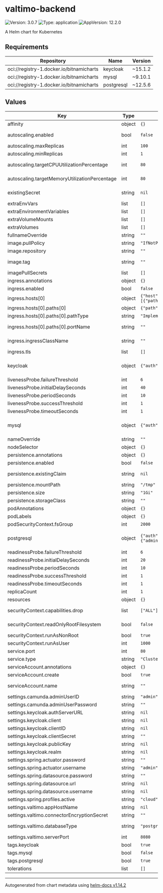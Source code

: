 # valtimo-backend

![Version: 3.0.7](https://img.shields.io/badge/Version-3.0.7-informational?style=flat-square) ![Type: application](https://img.shields.io/badge/Type-application-informational?style=flat-square) ![AppVersion: 12.2.0](https://img.shields.io/badge/AppVersion-12.2.0-informational?style=flat-square)

A Helm chart for Kubernetes

## Requirements

| Repository | Name | Version |
|------------|------|---------|
| oci://registry-1.docker.io/bitnamicharts | keycloak | ~15.1.2 |
| oci://registry-1.docker.io/bitnamicharts | mysql | ~9.10.1 |
| oci://registry-1.docker.io/bitnamicharts | postgresql | ~12.5.6 |

## Values

| Key | Type | Default | Description |
|-----|------|---------|-------------|
| affinity | object | `{}` | Affinity for Valtimo-backend pods assignment  |
| autoscaling.enabled | bool | `false` | Enable/disable autoscaling for the Valtimo-backend deployment |
| autoscaling.maxReplicas | int | `100` | Maximum replicas for the Valtimo-backend deployment |
| autoscaling.minReplicas | int | `1` | Minimum replicas for the Valtimo-backend deployment |
| autoscaling.targetCPUUtilizationPercentage | int | `80` | Valtimo-backend Deployment autoscaling target CPU percentage |
| autoscaling.targetMemoryUtilizationPercentage | int | `80` | Valtimo-backend Deployment autoscaling target Mem utilization percentage |
| existingSecret | string | `nil` | Refer to an existing secret to avoid managing secrets through Helm. |
| extraEnvVars | list | `[]` | Array with extra environment variables to add |
| extraEnvironmentVariables | list | `[]` |  |
| extraVolumeMounts | list | `[]` | Optionally specify extra list of additional volumeMounts |
| extraVolumes | list | `[]` | Optionally specify extra list of additional volumes |
| fullnameOverride | string | `""` | String to fully override valitmo-backend.fullname |
| image.pullPolicy | string | `"IfNotPresent"` | Pull policy for the image |
| image.repository | string | `""` | Domain of the image repository |
| image.tag | string | `""` | Overrides the image tag whose default is the chart appVersion. |
| imagePullSecrets | list | `[]` | Image pull secrets |
| ingress.annotations | object | `{}` | Ingress annotations |
| ingress.enabled | bool | `false` | Expose the Valtimo-backend UI through an ingress |
| ingress.hosts[0] | object | `{"host":"chart-example.local","paths":[{"path":"/","pathType":"ImplementationSpecific","portName":""}]}` | Ingress hostname |
| ingress.hosts[0].paths[0] | object | `{"path":"/","pathType":"ImplementationSpecific","portName":""}` | Ingress path |
| ingress.hosts[0].paths[0].pathType | string | `"ImplementationSpecific"` | Ingress path type |
| ingress.hosts[0].paths[0].portName | string | `""` | When left empty port number will be used instead of port name. |
| ingress.ingressClassName | string | `""` | Ingress Class which will be used to implement the Ingress |
| ingress.tls | list | `[]` | Enable TLS for the Ingress |
| keycloak | object | `{"auth":{"adminPassword":"","adminUser":"user","existingSecret":""}}` | Keycloak subchart by Bitnami. See https://artifacthub.io/packages/helm/bitnami/keycloak?modal=values for all possible values |
| livenessProbe.failureThreshold | int | `6` | Failure threshold for livenessProbe |
| livenessProbe.initialDelaySeconds | int | `40` | Initial delay seconds for livenessProbe |
| livenessProbe.periodSeconds | int | `10` | Period seconds for livenessProbe |
| livenessProbe.successThreshold | int | `1` | Success threshold for livenessProbe |
| livenessProbe.timeoutSeconds | int | `1` | Timeout seconds for livenessProbe |
| mysql | object | `{"auth":{"existingSecret":"","rootPassword":""}}` | MySQL subchart by Bitnami. See https://artifacthub.io/packages/helm/bitnami/mysql?modal=values for all possible values |
| nameOverride | string | `""` | Name override for Valtimo-Backend |
| nodeSelector | object | `{}` | Node labels for Valtimo-backend pods assignment |
| persistence.annotations | object | `{}` |  |
| persistence.enabled | bool | `false` | Enable/disable persistent volumes for Valimo-backend |
| persistence.existingClaim | string | `nil` | persistence.existingClaim The name of an existing PVC to use for persistence |
| persistence.mountPath | string | `"/tmp"` | persistence.mountPath Path to mount the volume at. |
| persistence.size | string | `"1Gi"` | persistence.size Size of data volume |
| persistence.storageClass | string | `""` |  |
| podAnnotations | object | `{}` | Annotations for Valtimo-backend pods |
| podLabels | object | `{}` | Labels for Valtimo-backend pods |
| podSecurityContext.fsGroup | int | `2000` | Set Valtimo-backend's pod security fsGroup |
| postgresql | object | `{"auth":{"existingSecret":"","postgresPassword":"","secretKeys":{"adminPasswordKey":"","replicationPasswordKey":"","userPasswordKey":""}}}` | Postgresql subchart by Bitnami. See https://artifacthub.io/packages/helm/bitnami/postgresql?modal=values for all possible values |
| readinessProbe.failureThreshold | int | `6` | Failure threshold for readinessProbe |
| readinessProbe.initialDelaySeconds | int | `20` | Initial delay seconds for readinessProbe |
| readinessProbe.periodSeconds | int | `10` | Period seconds for readinessProbe |
| readinessProbe.successThreshold | int | `1` | Success threshold for readinessProbe |
| readinessProbe.timeoutSeconds | int | `1` | Timeout seconds for readinessProbe |
| replicaCount | int | `1` | Amount of replicas running the Valtimo-backend |
| resources | object | `{}` | Resources for Valtimo-backend |
| securityContext.capabilities.drop | list | `["ALL"]` | Valtimo-backend's container security context capabilities to be dropped |
| securityContext.readOnlyRootFilesystem | bool | `false` | Valtimo-backend's container security context readOnlyRootFilesystem |
| securityContext.runAsNonRoot | bool | `true` | Run Valtimo-backend containers as non-root |
| securityContext.runAsUser | int | `1000` | Run Valtimo-backend containers under this user-ID |
| service.port | int | `80` | Valtimo-backend service port |
| service.type | string | `"ClusterIP"` | Valtimo-backend service type |
| serviceAccount.annotations | object | `{}` | Annotations to add to the service account |
| serviceAccount.create | bool | `true` | Specifies whether a service account should be created |
| serviceAccount.name | string | `""` | If not set and create is true, a name is generated using the fullname template |
| settings.camunda.adminUserID | string | `"admin"` | Default Camunda admin user |
| settings.camunda.adminUserPassword | string | `""` | Default Camunda admin password |
| settings.keycloak.authServerURL | string | `nil` | URL of Keycloak |
| settings.keycloak.client | string | `nil` | Keycloak client - used to retrieve client roles |
| settings.keycloak.clientID | string | `nil` | Client-ID to connect with Keycloak |
| settings.keycloak.clientSecret | string | `""` | Client-Secret to connect with Keycloak |
| settings.keycloak.publicKey | string | `nil` | Keycloak's Public Key used to verify signature of JWTs |
| settings.keycloak.realm | string | `nil` | Keycloak realm |
| settings.spring.actuator.password | string | `""` | Password to access the Spring actuator endpoint |
| settings.spring.actuator.username | string | `"admin"` | Username to access the Spring actuator endpoint |
| settings.spring.datasource.password | string | `""` | Password for the database |
| settings.spring.datasource.url | string | `nil` | URL for the database |
| settings.spring.datasource.username | string | `nil` | Username for the database |
| settings.spring.profiles.active | string | `"cloud"` | Activated Spring profiles |
| settings.valtimo.appHostName | string | `nil` | The hostname which exposes Valtimo-backend |
| settings.valtimo.connectorEncryptionSecret | string | `""` | Encryption secret |
| settings.valtimo.databaseType | string | `"postgres"` | Type of database to use (can by either 'postgres' or 'mysql') |
| settings.valtimo.serverPort | int | `8080` | The port on which Valtimo-backend is listening |
| tags.keycloak | bool | `true` | Deploy a Keycloak instance |
| tags.mysql | bool | `false` | Deploy a MySQL instance |
| tags.postgresql | bool | `true` | Deploy a PostgreSQL instance |
| tolerations | list | `[]` | Tolerations for Valtimo-backend pods assignment |

----------------------------------------------
Autogenerated from chart metadata using [helm-docs v1.14.2](https://github.com/norwoodj/helm-docs/releases/v1.14.2)
